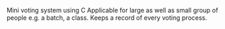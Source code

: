 Mini voting system using C 
Applicable for large as well as small group of people e.g. a batch, a class.
Keeps a record of every voting process.
